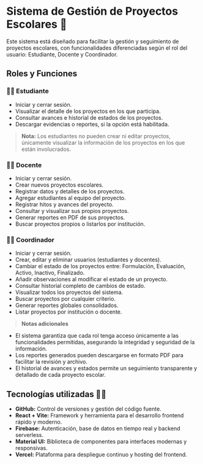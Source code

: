# Sistema de Gestión de Proyectos Escolares 📖

Este sistema está diseñado para facilitar la gestión y seguimiento de proyectos escolares, con funcionalidades diferenciadas según el rol del usuario: Estudiante, Docente y Coordinador.

## Roles y Funciones

### 👩‍🎓 Estudiante

- Iniciar y cerrar sesión.
- Visualizar el detalle de los proyectos en los que participa.
- Consultar avances e historial de estados de los proyectos.
- Descargar evidencias o reportes, si la opción está habilitada.

> **Nota:** Los estudiantes no pueden crear ni editar proyectos, únicamente visualizar la información de los proyectos en los que están involucrados.

### 👨‍🏫 Docente

- Iniciar y cerrar sesión.
- Crear nuevos proyectos escolares.
- Registrar datos y detalles de los proyectos.
- Agregar estudiantes al equipo del proyecto.
- Registrar hitos y avances del proyecto.
- Consultar y visualizar sus propios proyectos.
- Generar reportes en PDF de sus proyectos.
- Buscar proyectos propios o listarlos por institución.

### 🧑‍💼 Coordinador

- Iniciar y cerrar sesión. 
- Crear, editar y eliminar usuarios (estudiantes y docentes). 
- Cambiar el estado de los proyectos entre: Formulación, Evaluación, Activo, Inactivo, Finalizado.
- Añadir observaciones al modificar el estado de un proyecto.
- Consultar historial completo de cambios de estado. 
- Visualizar todos los proyectos del sistema.
- Buscar proyectos por cualquier criterio.
- Generar reportes globales consolidados.
- Listar proyectos por institución o docente.

> **Notas adicionales**
- El sistema garantiza que cada rol tenga acceso únicamente a las funcionalidades permitidas, asegurando la integridad y seguridad de la información.
- Los reportes generados pueden descargarse en formato PDF para facilitar la revisión y archivo.
- El historial de avances y estados permite un seguimiento transparente y detallado de cada proyecto escolar.

## Tecnologías utilizadas 👨‍💻

- **GitHub:** Control de versiones y gestión del código fuente.
- **React + Vite:** Framework y herramienta para el desarrollo frontend rápido y moderno.
- **Firebase:** Autenticación, base de datos en tiempo real y backend serverless.
- **Material UI:** Biblioteca de componentes para interfaces modernas y responsivas.
- **Vercel:** Plataforma para despliegue continuo y hosting del frontend.

